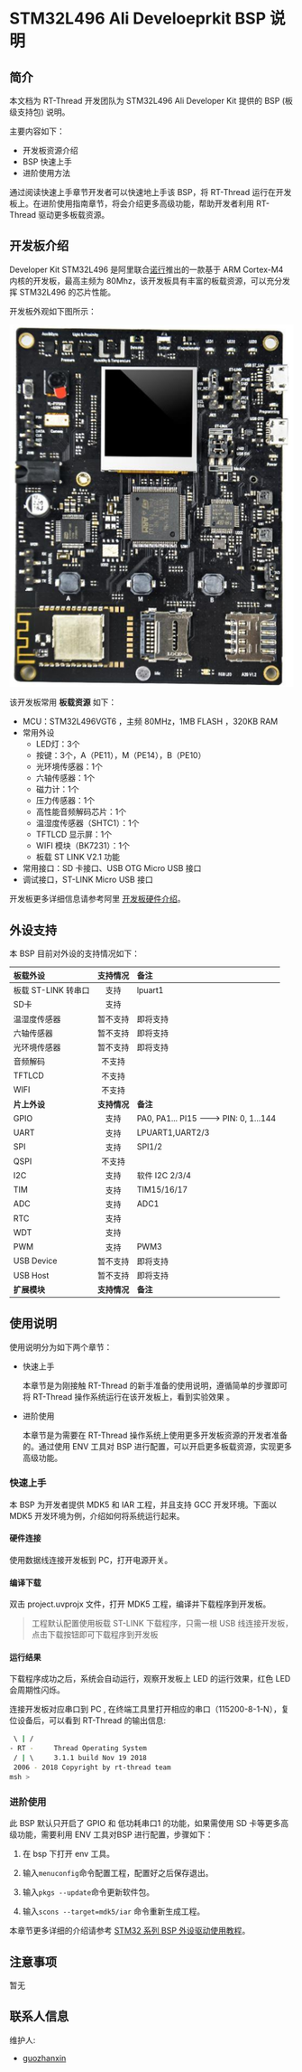 # STM32L496 Ali Develoeprkit BSP 说明

## 简介

本文档为 RT-Thread 开发团队为 STM32L496 Ali Developer Kit 提供的 BSP (板级支持包) 说明。

主要内容如下：

- 开发板资源介绍
- BSP 快速上手
- 进阶使用方法

通过阅读快速上手章节开发者可以快速地上手该 BSP，将 RT-Thread 运行在开发板上。在进阶使用指南章节，将会介绍更多高级功能，帮助开发者利用 RT-Thread 驱动更多板载资源。

## 开发板介绍

Developer Kit STM32L496 是阿里联合[诺行](http://www.notioni.com/)推出的一款基于 ARM Cortex-M4 内核的开发板，最高主频为 80Mhz，该开发板具有丰富的板载资源，可以充分发挥 STM32L496 的芯片性能。

开发板外观如下图所示：

![board](figures/board.png)

该开发板常用 **板载资源** 如下：

- MCU：STM32L496VGT6 ，主频 80MHz，1MB FLASH ，320KB RAM
- 常用外设
  - LED灯：3个
  - 按键：3个，A（PE11），M（PE14），B（PE10）
  - 光环境传感器：1个
  - 六轴传感器：1个
  - 磁力计：1个
  - 压力传感器：1个
  - 高性能音频解码芯片：1个
  - 温湿度传感器（SHTC1）：1个
  - TFTLCD 显示屏：1个
  - WIFI 模块（BK7231）：1个
  - 板载 ST LINK V2.1 功能
- 常用接口：SD 卡接口、USB OTG Micro USB 接口
- 调试接口，ST-LINK Micro USB 接口

开发板更多详细信息请参考阿里 [开发板硬件介绍](https://github.com/alibaba/AliOS-Things/wiki/AliOS-Things-Developer-Kit-Hardware-Guide)。

## 外设支持

本 BSP 目前对外设的支持情况如下：

| **板载外设**      | **支持情况** | **备注**                              |
| :----------------- | :----------: | :------------------------------------- |
| 板载 ST-LINK 转串口 |     支持     | lpuart1 |
| SD卡               |   支持       |                                       |
| 温湿度传感器        |    暂不支持     |即将支持                             |
| 六轴传感器         |    暂不支持     |即将支持                              |
| 光环境传感器       |    暂不支持     |即将支持                             |
| 音频解码           |    不支持     |                                     |
| TFTLCD           |    不支持     |                                      |
| WIFI | 不支持 | |
| **片上外设**      | **支持情况** | **备注**                              |
| GPIO              |     支持     | PA0, PA1... PI15 ---> PIN: 0, 1...144 |
| UART              |     支持     | LPUART1,UART2/3 |
| SPI               |     支持     | SPI1/2 |
| QSPI              |     不支持     |                                      |
| I2C               |     支持     | 软件 I2C 2/3/4 |
| TIM               |     支持     | TIM15/16/17 |
| ADC               |     支持     | ADC1 |
| RTC               |     支持     |                                      |
| WDT               |     支持     |                                      |
| PWM               |     支持     | PWM3 |
| USB Device        |   暂不支持   | 即将支持                              |
| USB Host          |   暂不支持   | 即将支持                              |
| **扩展模块**      | **支持情况** | **备注**                              |

## 使用说明

使用说明分为如下两个章节：

- 快速上手

    本章节是为刚接触 RT-Thread 的新手准备的使用说明，遵循简单的步骤即可将 RT-Thread 操作系统运行在该开发板上，看到实验效果 。

- 进阶使用

    本章节是为需要在 RT-Thread 操作系统上使用更多开发板资源的开发者准备的。通过使用 ENV 工具对 BSP 进行配置，可以开启更多板载资源，实现更多高级功能。


### 快速上手

本 BSP 为开发者提供 MDK5 和 IAR 工程，并且支持 GCC 开发环境。下面以 MDK5 开发环境为例，介绍如何将系统运行起来。

#### 硬件连接

使用数据线连接开发板到 PC，打开电源开关。

#### 编译下载

双击 project.uvprojx 文件，打开 MDK5 工程，编译并下载程序到开发板。

> 工程默认配置使用板载 ST-LINK 下载程序，只需一根 USB 线连接开发板，点击下载按钮即可下载程序到开发板

#### 运行结果

下载程序成功之后，系统会自动运行，观察开发板上 LED 的运行效果，红色 LED 会周期性闪烁。

连接开发板对应串口到 PC , 在终端工具里打开相应的串口（115200-8-1-N），复位设备后，可以看到 RT-Thread 的输出信息:


```bash
 \ | /
- RT -     Thread Operating System
 / | \     3.1.1 build Nov 19 2018
 2006 - 2018 Copyright by rt-thread team
msh >
```
### 进阶使用

此 BSP 默认只开启了 GPIO 和 低功耗串口1 的功能，如果需使用 SD 卡等更多高级功能，需要利用 ENV 工具对BSP 进行配置，步骤如下：

1. 在 bsp 下打开 env 工具。

2. 输入`menuconfig`命令配置工程，配置好之后保存退出。

3. 输入`pkgs --update`命令更新软件包。

4. 输入`scons --target=mdk5/iar` 命令重新生成工程。

本章节更多详细的介绍请参考 [STM32 系列 BSP 外设驱动使用教程](../docs/STM32系列BSP外设驱动使用教程.md)。

## 注意事项

暂无

## 联系人信息

维护人:

- [guozhanxin](https://github.com/guozhanxin)